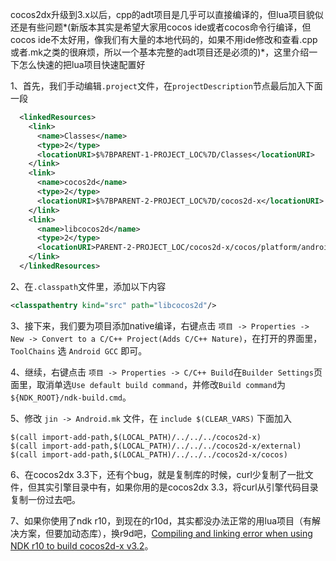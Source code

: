cocos2dx升级到3.x以后，cpp的adt项目是几乎可以直接编译的，但lua项目貌似还是有些问题*(新版本其实是希望大家用cocos ide或者cocos命令行编译，但cocos ide不太好用，像我们有大量的本地代码的，如果不用ide修改和查看.cpp或者.mk之类的很麻烦，所以一个基本完整的adt项目还是必须的)*，这里介绍一下怎么快速的把lua项目快速配置好

1、首先，我们手动编辑`.project`文件，在`projectDescription`节点最后加入下面一段

``` xml
  <linkedResources>
    <link>
      <name>Classes</name>
      <type>2</type>
      <locationURI>$%7BPARENT-1-PROJECT_LOC%7D/Classes</locationURI>
    </link>
    <link>
      <name>cocos2d</name>
      <type>2</type>
      <locationURI>$%7BPARENT-2-PROJECT_LOC%7D/cocos2d-x</locationURI>
    </link>
    <link>
      <name>libcocos2d</name>
      <type>2</type>
      <locationURI>PARENT-2-PROJECT_LOC/cocos2d-x/cocos/platform/android/java/src</locationURI>
    </link>
  </linkedResources>
```

2、在`.classpath`文件里，添加以下内容

``` xml
<classpathentry kind="src" path="libcocos2d"/>
```

3、接下来，我们要为项目添加native编译，右键点击 `项目 -> Properties -> New -> Convert to a C/C++ Project(Adds C/C++ Nature)`，在打开的界面里，`ToolChains` 选 `Android GCC` 即可。

4、继续，右键点击 `项目 -> Properties -> C/C++ Build`在`Builder Settings`页面里，取消单选`Use default build command`，并修改`Build command`为`${NDK_ROOT}/ndk-build.cmd`。

5、修改 `jin -> Android.mk` 文件，在 `include $(CLEAR_VARS)` 下面加入

``` make
$(call import-add-path,$(LOCAL_PATH)/../../../cocos2d-x)
$(call import-add-path,$(LOCAL_PATH)/../../../cocos2d-x/external)
$(call import-add-path,$(LOCAL_PATH)/../../../cocos2d-x/cocos)
```

6、在cocos2dx 3.3下，还有个bug，就是复制库的时候，curl少复制了一批文件，但其实引擎目录中有，如果你用的是cocos2dx 3.3，将curl从引擎代码目录复制一份过去吧。

7、如果你使用了ndk r10，到现在的r10d，其实都没办法正常的用lua项目（有解决方案，但要加动态库），换r9d吧，[Compiling and linking error when using NDK r10 to build cocos2d-x v3.2](http://www.cocos2d-x.org/news/307)。
